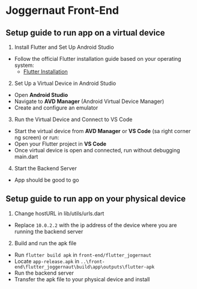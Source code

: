 # Joggernaut Front-End

## Setup guide to run app on a virtual device

1. Install Flutter and Set Up Android Studio
  - Follow the official Flutter installation guide based on your operating system:  
    - [Flutter Installation](https://docs.flutter.dev/get-started/install/windows/mobile)

2. Set Up a Virtual Device in Android Studio
  - Open **Android Studio**
  - Navigate to **AVD Manager** (Android Virtual Device Manager)
  - Create and configure an emulator 

3. Run the Virtual Device and Connect to VS Code
  - Start the virtual device from **AVD Manager** or **VS Code** (sa right corner ng screen) or run:
  - Open your Flutter project in **VS Code**
  - Once virtual device is open and connected, run without debugging main.dart

4. Start the Backend Server
  - App should be good to go

## Setup guide to run app on your physical device

1. Change hostURL in lib/utils/urls.dart
  -  Replace `10.0.2.2` with the ip address of the device where you are running the backend server

2. Build and run the apk file
  - Run `flutter build apk` in `front-end/flutter_jogernaut`
  - Locate `app-release.apk` in `..\front-end\flutter_joggernaut\build\app\outputs\flutter-apk`
  - Run the backend server
  - Transfer the apk file to your physical device and install
  
